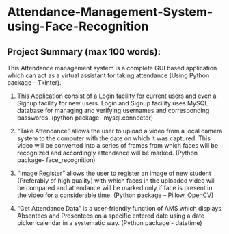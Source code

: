 # Attendance-Management-System-using-Face-Recognition

## Project Summary (max 100 words):
This Attendance management system is a complete GUI
based application which can act as a virtual assistant for taking attendance
(Using Python package - Tkinter).
1) This Application consist of a Login facility for current users and even a Signup facility
for new users. Login and Signup facility uses MySQL database for managing and
verifying usernames and corresponding passwords. (python package- mysql.connector)

2) “Take Attendance” allows the user to upload a video from a local camera system to the
computer with the date on which it was captured. This video will be converted into a
series of frames from which faces will be recognized and accordingly attendance will be
marked. (Python package- face_recognition)

3) “Image Register” allows the user to register an image of new student (Preferably of high
quality) with which faces in the uploaded video will be compared and attendance will be
marked only if face is present in the video for a considerable time.
(Python package – Pillow, OpenCV)

4) “Get Attendance Data” is a user-friendly function of AMS which displays Absentees and
Presentees on a specific entered date using a date picker calendar in a systematic way.
(Python package - datetime)
